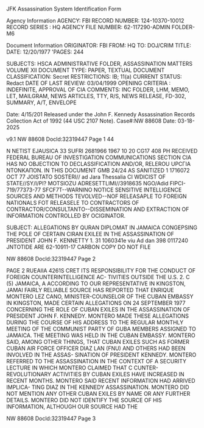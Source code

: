 JFK Assassination System
Identification Form

Agency Information
AGENCY: FBI
RECORD NUMBER: 124-10370-10012
RECORD SERIES : HQ
AGENCY FILE NUMBER: 62-117290-ADMIN FOLDER-M6

Document Information
ORIGINATOR: FBI
FROM: HQ
TO: DOJ/CRIM
TITLE:
DATE: 12/20/1977
'PAGES: 244

SUBJECTS: HSCA ADMINISTRATIVE FOLDER, ASSASSINATION
MATTERS VOLUME XII
DOCUMENT TYPE: PAPER, TEXTUAL DOCUMENT
CLASSIFICATION: Secret
RESTRICTIONS: IB; 11(a)
CURRENT STATUS: Redact
DATE OF LAST REVIEW: 03/04/1999
OPENING CRITERIA : INDEFINITE, APPROVAL OF CIA
COMMENTS: INC FOLDER, LHM, MEMO, LET, MAILGRAM, NEWS ARTICLES, TTY, R/S, NEWS
RELEASE, FD-302, SUMMARY, A/T, ENVELOPE

Date: 4/15/201
Released under the John F. Kennedy
Assassination Records Collection Act of
1992 (44 USC 2107 Note). Case#:NW
88608 Date: 03-18-2025

v9.1
NW 88608 Docld:32319447 Page 1
44

N NETIST EJAUSICA
33 SUFRI
2681966 1967 10 20
CG17 408 PH
RECEIVED
FEDERAL BUREAU
OF INVESTIGATION
COMMUNICATIONS SECTION
CIA HAS NO OBJECTION TO
DECLASSIFICATION AND/OR,
RELEROU UPCΓΙΑ ΝΤΟΝΚΑΠΟΝ.
IN THIS DOCUMENT GMB 24/24
AS SANITIZED
1
1716072 OCT 77
JOISTATO SOSTERI// ad Jara Thessalia CI
WDICIST OF STATE//SY/I/PI?
MOTSIOZU ADRESETTLIMI//3918635 NGO/Adid
FIPCI-719/77373-77
SFCF7T--WARNINO NOTICE
SENSITIVE INTELLIGENCE SOURCES AND
METHODS TEVOLVED--NOF RELEASAPLE TO FOREIGN NATIONALS
FOT RELEASELE
TO CONTRACTORS OF CONTRACTOR/CONSULTANTO--DISSEMINATION AND EXTRACTION
OF INFORMATION CONTROLLED BY OCIGINATOR.

SUBJECT: ALLEGATIONS BY QURAN DIPLOMAT IN JAMAICA CONGEPSING THE POLE
OF CERTAIN CIRAN EXILEE IN THE ASSASSINATION OF PRESIDENT JOHN F.
KENNETTY
1.
31 1060341e viu Ad dan 398 0117240 JNTOTIDE ARE
62-10911-17 CARBON COPY DO NOT FILE

NW 88608
Docld:32319447 Page 2

PAGE 2 RUEAIIA 4261S
CRET
ITS RESPONSIBILITY FOR THE CONDUCT OF FOREIGN COUNTERINTELLIGENCE AC-
TIVITIES OUTSIDE THE U.S.
2.
C
(5)
JAMAICA, A
ACCORDING TO OUR REPRESENTATIVE IN KINGSTON, JAMAI
FAIRLY RELIABLE SOURCE HAS REPORTED THAT ENRIQUE MONTERO
LEZ CANO, MINISTER-COUNSELOR OF THE CUBAN EMBASSY IN KINGSTON, MADE
CERTAIN ALLEGATIONS ON 24 SEPTEMBER 1977 CONCERNING THE ROLE OF CUBAN
EXILES IN THE ASSASSINATION OF PRESIDENT JOHN F. KENNEDY. MONTERO
MADE THESE ALLEGATIONS DURING THE COURSE OF HIS ADDRESS TO THE REGULAR
MONTHLY MEETING OF THE COMMUNIST PARTY OF GUBA MEMBERS ASSIGNED TO
JAMAICA. THE MEETING WAS HELD IN THE CUBAN EMBASSY. MONTERO SAID,
AMONG OTHER THINGS, THAT CUBAN EXILES SUCH AS FORMER CUBAN AIR FORCE
OFFICER DIAZ LAN (FNU) AND OTHERS HAD BEEN INVOLVED IN THE ASSAS-
SINATION OF PRESIDENT KENNEDY. MONTERO REFERRED TO THE ASSASSINATION
IN THE CONTEXT OF A SECURITY LECTURE IN WHICH MONTERO CLAIMED THAT
C CUNTER-REVOLUTIONARY ACTIVITIES BY CUBAN EXILES HAVE INCREASED IN
RECENT MONTHS. MONTERO SAID RECENT INFORMATION HAD ARRIVED IMPLICA-
TING DIAZ IN THE KENNEDY ASSASSINATION. MONTERO DID NOT MENTION ANY
OTHER CUBAN EXILES BY NAME OR ANY FURTHER DETAILS. MONTERO DID NOT
IDENTIFY THE SOURCE OF HIS INFORMATION, ALTHOUGH OUR SOURCE HAD THE

NW 88608 Docld:32319447 Page 3
